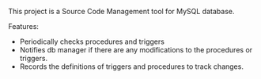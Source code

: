 This project is a Source Code Management tool for MySQL database.

Features:
 - Periodically checks procedures and triggers 
 - Notifies db manager if there are any modifications to the procedures or triggers.
 - Records the definitions of triggers and procedures to track changes.